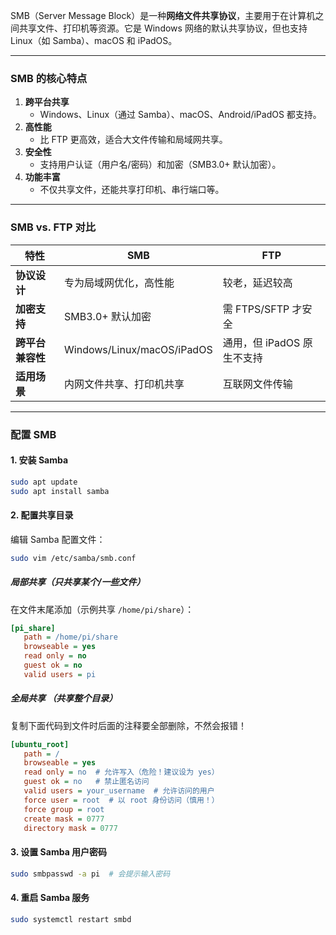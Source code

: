 SMB（Server Message Block）是一种**网络文件共享协议**，主要用于在计算机之间共享文件、打印机等资源。它是 Windows 网络的默认共享协议，但也支持 Linux（如 Samba）、macOS 和 iPadOS。

---

### **SMB 的核心特点**
1. **跨平台共享**  
   - Windows、Linux（通过 Samba）、macOS、Android/iPadOS 都支持。
2. **高性能**  
   - 比 FTP 更高效，适合大文件传输和局域网共享。
3. **安全性**  
   - 支持用户认证（用户名/密码）和加密（SMB3.0+ 默认加密）。
4. **功能丰富**  
   - 不仅共享文件，还能共享打印机、串行端口等。

---

### **SMB vs. FTP 对比**
| 特性                | SMB                          | FTP                         |
|---------------------|-----------------------------|----------------------------|
| **协议设计**         | 专为局域网优化，高性能        | 较老，延迟较高              |
| **加密支持**         | SMB3.0+ 默认加密             | 需 FTPS/SFTP 才安全         |
| **跨平台兼容性**     | Windows/Linux/macOS/iPadOS   | 通用，但 iPadOS 原生不支持  |
| **适用场景**         | 内网文件共享、打印机共享      | 互联网文件传输              |

---


 
### 配置 SMB 
#### **1. 安装 Samba**
```bash
sudo apt update
sudo apt install samba
```

#### **2. 配置共享目录**
编辑 Samba 配置文件：
```bash
sudo vim /etc/samba/smb.conf
```
##### 局部共享（只共享某个/一些文件）
在文件末尾添加（示例共享 `/home/pi/share`）：
```ini
[pi_share]
   path = /home/pi/share
   browseable = yes
   read only = no
   guest ok = no
   valid users = pi
```
##### 全局共享 （共享整个目录）
复制下面代码到文件时后面的注释要全部删除，不然会报错！  
```ini
[ubuntu_root]
   path = /
   browseable = yes
   read only = no  # 允许写入（危险！建议设为 yes）
   guest ok = no   # 禁止匿名访问
   valid users = your_username  # 允许访问的用户
   force user = root  # 以 root 身份访问（慎用！）
   force group = root
   create mask = 0777
   directory mask = 0777
```
#### **3. 设置 Samba 用户密码**
```bash
sudo smbpasswd -a pi  # 会提示输入密码
```

#### **4. 重启 Samba 服务**
```bash
sudo systemctl restart smbd
```
